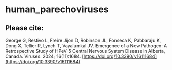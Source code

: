 # human_parechoviruses

## Please cite:
George G, Restivo L, Freire Jijon D, Robinson JL, Fonseca K, Pabbaraju K, Dong X, Tellier R, Lynch T, Vayalumkal JV. Emergence of a New Pathogen: A Retrospective Study of HPeV-5 Central Nervous System Disease in Alberta, Canada. Viruses. 2024; 16(11):1684. [https://doi.org/10.3390/v16111684](https://doi.org/10.3390/v16111684)
